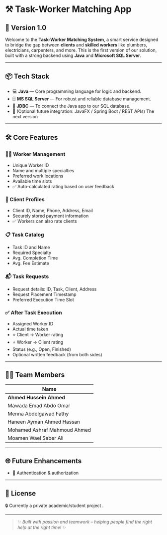 # ⚒️ Task-Worker Matching App

## 🚀 Version 1.0

Welcome to the **Task-Worker Matching System**, a smart service designed to bridge the gap between **clients** and **skilled workers** like plumbers, electricians, carpenters, and more. This is the first version of our solution, built with a strong backend using **Java** and **Microsoft SQL Server**.

---

## 📦 Tech Stack

- 💻 **Java** — Core programming language for logic and backend.
- 🗄️ **MS SQL Server** — For robust and reliable database management.
- 📁 **JDBC** — To connect the Java app to our SQL database.
- 🧪 (Optional future integration: JavaFX / Spring Boot / REST APIs) The next version

---

## 🛠️ Core Features

### 👷‍♂️ Worker Management
- Unique Worker ID
- Name and multiple specialties
- Preferred work locations
- Available time slots
- ✅ Auto-calculated rating based on user feedback

### 👤 Client Profiles
- Client ID, Name, Phone, Address, Email
- Securely stored payment information
- ✅ Workers can also rate clients

### 📋 Task Catalog
- Task ID and Name
- Required Specialty
- Avg. Completion Time
- Avg. Fee Estimate

### 📬 Task Requests
- Request details: ID, Task, Client, Address
- Request Placement Timestamp
- Preferred Execution Time Slot

### ✅ After Task Execution
- Assigned Worker ID
- Actual time taken
- ⭐ Client → Worker rating
- ⭐ Worker → Client rating
- Status (e.g., Open, Finished)
- Optional written feedback (from both sides)

---

## 👨‍💻 Team Members

|             Name               |
|------------------------------  |
| **Ahmed Hussein Ahmed**        |
| Mawada Emad Abdo Omar          |
| Menna Abdelgawad Fathy         |
| Haneen Ayman Ahmed Hassan      |
| Mohamed Ashraf Mahmoud Ahmed   |
| Moamen Wael Saber Ali          |


---

## 🌐 Future Enhancements

- 🔐 Authentication & authorization
---

## 📝 License

🔒 Currently a private academic/student project .


---

> ✨ *Built with passion and teamwork – helping people find the right help at the right time!* ✨
